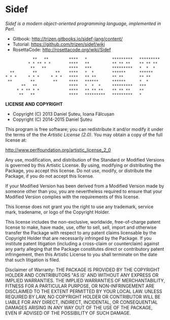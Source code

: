 Sidef
=====

*Sidef is a modern object-oriented programming language, implemented in Perl.*

* Gitbook: http://trizen.gitbooks.io/sidef-lang/content/
* Tutorial: https://github.com/trizen/sidef/wiki
* RosettaCode: http://rosettacode.org/wiki/Sidef

```
            **   **         ****   *           *********   *********
          * * ** * *        ****   **          ** ** **    ** ** **
           **   **          ****   ***         *********   *  *  *
  **        **        **    ****   *  *        ******      ******
* * *     * * *     * * *   ****   ** **       ** **       ** **
 **        **        **     ****   ******      ******      *  *
       **   **              ****   *  *  *     *********   ***
     * * ** * *             ****   ** ** **    ** ** **    **
      **   **               ****   *********   *********   *
```

**LICENSE AND COPYRIGHT**

* Copyright (C) 2013 Daniel Șuteu, Ioana Fălcușan
* Copyright (C) 2014-2015 Daniel Șuteu

This program is free software; you can redistribute it and/or modify it
under the terms of the the *Artistic License (2.0)*. You may obtain a
copy of the full license at:

http://www.perlfoundation.org/artistic_license_2_0

Any use, modification, and distribution of the Standard or Modified
Versions is governed by this Artistic License. By using, modifying or
distributing the Package, you accept this license. Do not use, modify,
or distribute the Package, if you do not accept this license.

If your Modified Version has been derived from a Modified Version made
by someone other than you, you are nevertheless required to ensure that
your Modified Version complies with the requirements of this license.

This license does not grant you the right to use any trademark, service
mark, tradename, or logo of the Copyright Holder.

This license includes the non-exclusive, worldwide, free-of-charge
patent license to make, have made, use, offer to sell, sell, import and
otherwise transfer the Package with respect to any patent claims
licensable by the Copyright Holder that are necessarily infringed by the
Package. If you institute patent litigation (including a cross-claim or
counterclaim) against any party alleging that the Package constitutes
direct or contributory patent infringement, then this Artistic License
to you shall terminate on the date that such litigation is filed.

Disclaimer of Warranty: THE PACKAGE IS PROVIDED BY THE COPYRIGHT HOLDER
AND CONTRIBUTORS "AS IS' AND WITHOUT ANY EXPRESS OR IMPLIED WARRANTIES.
THE IMPLIED WARRANTIES OF MERCHANTABILITY, FITNESS FOR A PARTICULAR
PURPOSE, OR NON-INFRINGEMENT ARE DISCLAIMED TO THE EXTENT PERMITTED BY
YOUR LOCAL LAW. UNLESS REQUIRED BY LAW, NO COPYRIGHT HOLDER OR
CONTRIBUTOR WILL BE LIABLE FOR ANY DIRECT, INDIRECT, INCIDENTAL, OR
CONSEQUENTIAL DAMAGES ARISING IN ANY WAY OUT OF THE USE OF THE PACKAGE,
EVEN IF ADVISED OF THE POSSIBILITY OF SUCH DAMAGE.
